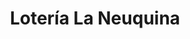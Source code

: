 ---
title: "Lotería La Neuquina"
url: /cutral-co/loteria-la-neuquina-avenida-carlos-h-rodriguez/
shop: lotería
---